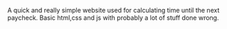 A quick and really simple website used for calculating time until the next paycheck.
Basic html,css and js with probably a lot of stuff done wrong.
